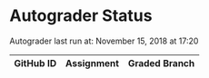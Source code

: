 # Autograder Status
Autograder last run at: November 15, 2018 at 17:20

| GitHub ID | Assignment | Graded Branch |
|-----------|------------|---------------|
